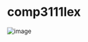 # comp3111lex

![image](https://github.com/UmbralRevenant/comp3111lex/assets/68273777/84fe71db-9347-4734-aa66-d3a5e28284e7)

